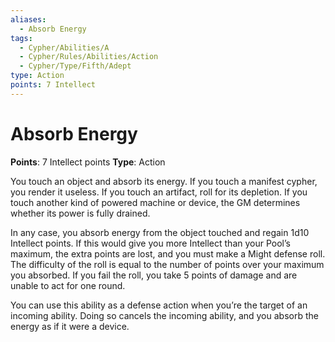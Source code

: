 ```yaml
---
aliases:
  - Absorb Energy
tags:
  - Cypher/Abilities/A
  - Cypher/Rules/Abilities/Action
  - Cypher/Type/Fifth/Adept
type: Action
points: 7 Intellect
---
```


# Absorb Energy

**Points**: 7 Intellect points
**Type**: Action

You touch an object and absorb its energy. If you touch a manifest cypher, you render it useless. If you touch an artifact, roll for its depletion. If you touch another kind of powered machine or device, the GM determines whether its power is fully drained.

In any case, you absorb energy from the object touched and regain 1d10 Intellect points. If this would give you more Intellect than your Pool’s maximum, the extra points are lost, and you must make a Might defense roll. The difficulty of the roll is equal to the number of points over your maximum you absorbed. If you fail the roll, you take 5 points of damage and are unable to act for one round.

You can use this ability as a defense action when you’re the target of an incoming ability. Doing so cancels the incoming ability, and you absorb the energy as if it were a device.
